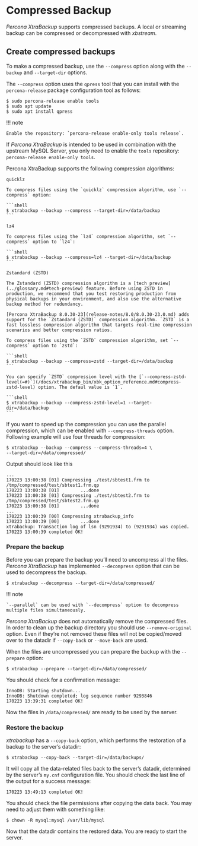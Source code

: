 # Compressed Backup

*Percona XtraBackup* supports compressed backups. A local or streaming
backup can be compressed or decompressed with *xbstream*.

## Create compressed backups

To make a compressed backup, use the `--compress` option along
with the `--backup` and `--target-dir` options. 

The `--compress` option uses the `qpress` tool that you can install with
the `percona-release` package configuration tool as follows:

```shell
$ sudo percona-release enable tools
$ sudo apt update
$ sudo apt install qpress
```

!!! note
   
    Enable the repository: `percona-release enable-only tools release`.

If *Percona XtraBackup* is intended to be used in combination with
the upstream MySQL Server, you only need to enable the `tools`
repository: `percona-release enable-only tools`.

Percona XtraBackup supports the following compression algorithms:

`quicklz`
    
    To compress files using the `quicklz` compression algorithm, use `--compress` option:

    ```shell
    $ xtrabackup --backup --compress --target-dir=/data/backup
    ```

`lz4`

    To compress files using the `lz4` compression algorithm, set `--compress` option to `lz4`:

    ```shell
    $ xtrabackup --backup --compress=lz4 --target-dir=/data/backup
    ```

`Zstandard (ZSTD)`

    The Zstandard (ZSTD) compression algorithm is a [tech preview](../glossary.md#tech-preview) feature. Before using ZSTD in production, we recommend that you test restoring production from physical backups in your environment, and also use the alternative backup method for redundancy.

    [Percona XtraBackup 8.0.30-23](release-notes/8.0/8.0.30-23.0.md) adds support for the `Zstandard (ZSTD)` compression algorithm. `ZSTD` is a fast lossless compression algorithm that targets real-time compression scenarios and better compression ratios. 
    
    To compress files using the `ZSTD` compression algorithm, set `--compress` option to `zstd`:

    ```shell
    $ xtrabackup --backup --compress=zstd --target-dir=/data/backup
    ```
   
    You can specify `ZSTD` compression level with the [`--compress-zstd-level(=#)`](/docs/xtrabackup_bin/xbk_option_reference.md#compress-zstd-level) option. The defaul value is `1`.

    ```shell
    $ xtrabackup --backup --compress-zstd-level=1 --target-dir=/data/backup
    ```

If you want to speed up the compression you can use the parallel
compression, which can be enabled with `--compress-threads` option.
Following example will use four threads for compression:

```shell
$ xtrabackup --backup --compress --compress-threads=4 \
--target-dir=/data/compressed/
```

Output should look like this

```text
...
170223 13:00:38 [01] Compressing ./test/sbtest1.frm to /tmp/compressed/test/sbtest1.frm.qp
170223 13:00:38 [01]        ...done
170223 13:00:38 [01] Compressing ./test/sbtest2.frm to /tmp/compressed/test/sbtest2.frm.qp
170223 13:00:38 [01]        ...done
...
170223 13:00:39 [00] Compressing xtrabackup_info
170223 13:00:39 [00]        ...done
xtrabackup: Transaction log of lsn (9291934) to (9291934) was copied.
170223 13:00:39 completed OK!
```

### Prepare the backup

Before you can prepare the backup you’ll need to uncompress all the files.
*Percona XtraBackup* has implemented `--decompress` option
that can be used to decompress the backup.

```shell
$ xtrabackup --decompress --target-dir=/data/compressed/
```

!!! note
   
    `--parallel` can be used with `--decompress` option to decompress multiple files simultaneously. 

*Percona XtraBackup* does not automatically remove the compressed files. In
order to clean up the backup directory you should use
`--remove-original` option. Even if they’re not removed
these files will not be copied/moved over to the datadir if
`--copy-back` or `--move-back` are used.

When the files are uncompressed you can prepare the backup with the
`--prepare` option:

```shell
$ xtrabackup --prepare --target-dir=/data/compressed/
```

You should check for a confirmation message:

```text
InnoDB: Starting shutdown...
InnoDB: Shutdown completed; log sequence number 9293846
170223 13:39:31 completed OK!
```

Now the files in `/data/compressed/` are ready to be used by the server.

### Restore the backup

*xtrabackup* has a `--copy-back` option, which performs the
restoration of a backup to the server’s datadir:

```shell
$ xtrabackup --copy-back --target-dir=/data/backups/
```

It will copy all the data-related files back to the server’s datadir,
determined by the server’s `my.cnf` configuration file. You should check
the last line of the output for a success message:

```text
170223 13:49:13 completed OK!
```

You should check the file permissions after copying the data back. You may
need
to adjust them with something like:

```shell
$ chown -R mysql:mysql /var/lib/mysql
```

Now that the datadir contains the restored data. You are ready to start
the server.

